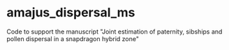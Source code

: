 # amajus_dispersal_ms
Code to support the manuscript "Joint estimation of paternity, sibships and pollen dispersal in a snapdragon hybrid zone"
